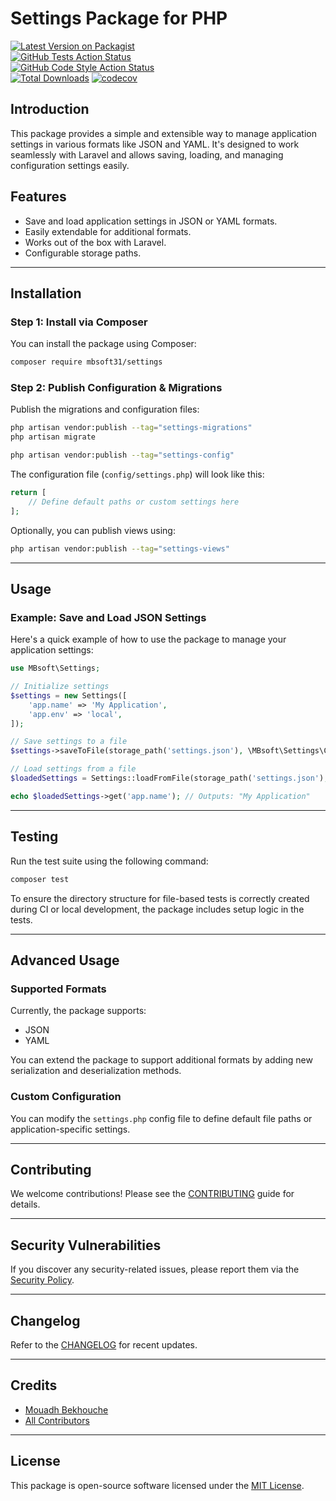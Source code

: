 # Settings Package for PHP

[![Latest Version on Packagist](https://img.shields.io/packagist/v/mbsoft31/settings.svg?style=flat-square)](https://packagist.org/packages/mbsoft31/settings)  
[![GitHub Tests Action Status](https://img.shields.io/github/actions/workflow/status/mbsoft31/settings/run-tests.yml?branch=main&label=tests&style=flat-square)](https://github.com/mbsoft31/settings/actions?query=workflow%3Arun-tests+branch%3Amain)  
[![GitHub Code Style Action Status](https://img.shields.io/github/actions/workflow/status/mbsoft31/settings/fix-php-code-style-issues.yml?branch=main&label=code%20style&style=flat-square)](https://github.com/mbsoft31/settings/actions?query=workflow%3A"Fix+PHP+code+style+issues"+branch%3Amain)  
[![Total Downloads](https://img.shields.io/packagist/dt/mbsoft31/settings.svg?style=flat-square)](https://packagist.org/packages/mbsoft31/settings)
[![codecov](https://codecov.io/gh/mbsoft31/settings/branch/main/graph/badge.svg)](https://codecov.io/gh/mbsoft31/settings)


## Introduction

This package provides a simple and extensible way to manage application settings in various formats like JSON and YAML. It's designed to work seamlessly with Laravel and allows saving, loading, and managing configuration settings easily.

## Features

- Save and load application settings in JSON or YAML formats.
- Easily extendable for additional formats.
- Works out of the box with Laravel.
- Configurable storage paths.

---

## Installation

### Step 1: Install via Composer

You can install the package using Composer:

```bash
composer require mbsoft31/settings
```

### Step 2: Publish Configuration & Migrations

Publish the migrations and configuration files:

```bash
php artisan vendor:publish --tag="settings-migrations"
php artisan migrate

php artisan vendor:publish --tag="settings-config"
```

The configuration file (`config/settings.php`) will look like this:

```php
return [
    // Define default paths or custom settings here
];
```

Optionally, you can publish views using:

```bash
php artisan vendor:publish --tag="settings-views"
```

---

## Usage

### Example: Save and Load JSON Settings

Here's a quick example of how to use the package to manage your application settings:

```php
use MBsoft\Settings;

// Initialize settings
$settings = new Settings([
    'app.name' => 'My Application',
    'app.env' => 'local',
]);

// Save settings to a file
$settings->saveToFile(storage_path('settings.json'), \MBsoft\Settings\ConfigFormat::JSON);

// Load settings from a file
$loadedSettings = Settings::loadFromFile(storage_path('settings.json'), \MBsoft\Settings\ConfigFormat::JSON);

echo $loadedSettings->get('app.name'); // Outputs: "My Application"
```

---

## Testing

Run the test suite using the following command:

```bash
composer test
```

To ensure the directory structure for file-based tests is correctly created during CI or local development, the package includes setup logic in the tests.

---

## Advanced Usage

### Supported Formats

Currently, the package supports:

- JSON
- YAML

You can extend the package to support additional formats by adding new serialization and deserialization methods.

### Custom Configuration

You can modify the `settings.php` config file to define default file paths or application-specific settings.

---

## Contributing

We welcome contributions! Please see the [CONTRIBUTING](CONTRIBUTING.md) guide for details.

---

## Security Vulnerabilities

If you discover any security-related issues, please report them via the [Security Policy](../../security/policy).

---

## Changelog

Refer to the [CHANGELOG](CHANGELOG.md) for recent updates.

---

## Credits

- [Mouadh Bekhouche](https://github.com/mbsoft31)
- [All Contributors](../../contributors)

---

## License

This package is open-source software licensed under the [MIT License](LICENSE.md).
